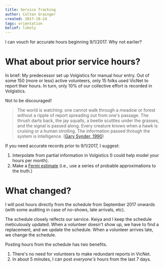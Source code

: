 ```yaml
---
title: Service Tracking
author: Colton Grainger
created: 2017-10-24
tags: orientation
belief: likely
---
```


I can vouch for accurate hours beginning 9/1/2017. Why not earlier? 

# What about prior service hours?
In brief: My predecessor set up Volgistics for manual hour entry. Out of some 150 (more or less) active volunteers, only 15 folks used VicNet to report their hours. In turn, only 10% of our collective effort is recorded in Volgistics. 

Not to be discouraged! 

> The world is watching: one cannot walk through a meadow or forest without a ripple of report spreading out from one's passage. The thrush darts back, the jay squalls, a beetle scuttles under the grasses, and the signal is passed along. Every creature knows when a hawk is cruising or a human strolling. The information passed through the system is intelligence. ([Gary Synder, 1990](https://terebess.hu/zen/mesterek/The-Practice-of-the-Wild-by-Gary-Snyder.pdf))

If you need accurate records prior to 9/1/2017, I suggest:
1. Interpolate from partial information in Volgistics (I could help model your hours per month). 
2. Make a [Fermi estimate](https://en.wikipedia.org/wiki/Fermi_problem#cite_ref-2) (i.e., use a series of probable approximations to the truth.)

# What changed?

I will post hours directly from the schedule from September 2017 onwards (with some auditing in case of no-shows, late arrivals, etc).

The schedule closely relfects our service. Keiya and I keep the schedule meticulously updated. When a volunteer doesn't show up, we have to find a replacement, and we update the schedule. When a volunteer arrives late, we change the schedule.

Posting hours from the schedule has two benefits.
1. There's no need for volunteers to make redundant reports in VicNet. 
2. In about 5 minutes, I can post *everyone's* hours from the last 7 days.

